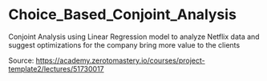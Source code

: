 # Choice_Based_Conjoint_Analysis
Conjoint Analysis using Linear Regression model to analyze Netflix data and suggest optimizations for the company bring more value to the clients 

Source: https://academy.zerotomastery.io/courses/project-template2/lectures/51730017

